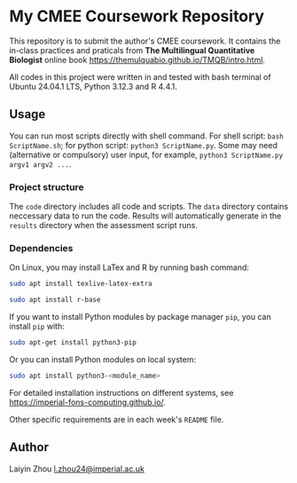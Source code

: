 # My CMEE Coursework Repository

This repository is to submit the author's CMEE coursework. It contains the in-class practices and praticals from **The Multilingual Quantitative Biologist** online book https://themulquabio.github.io/TMQB/intro.html.

All codes in this project were written in and tested with bash terminal of Ubuntu 24.04.1 LTS, Python 3.12.3 and R 4.4.1.

## Usage

You can run most scripts directly with shell command. For shell script: `bash ScriptName.sh`; for python script: `python3 ScriptName.py`. Some may need (alternative or compulsory) user input, for example, `python3 ScriptName.py argv1 argv2 ...`.

### Project structure

The `code` directory includes all code and scripts. The `data` directory contains neccessary data to run the code. Results will automatically generate in the `results` directory when the assessment script runs.

### Dependencies

On Linux, you may install LaTex and R by running bash command: 
```bash
sudo apt install texlive-latex-extra
```
```bash
sudo apt install r-base
```
If you want to install Python modules by package manager `pip`, you can install `pip` with: 
```bash
sudo apt-get install python3-pip
```
Or you can install Python modules on local system: 
```bash
sudo apt install python3-<module_name>
```
For detailed installation instructions on different systems, see https://imperial-fons-computing.github.io/.

Other specific requirements are in each week's `README` file.

## Author
Laiyin Zhou
l.zhou24@imperial.ac.uk
